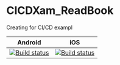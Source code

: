 # CICDXam_ReadBook
Creating for CI/CD exampl

|Android|iOS|
|---|---|
|[![Build status](https://build.appcenter.ms/v0.1/apps/9ae13542-88b3-4a19-9795-45ab357f0672/branches/dev/badge)](https://appcenter.ms)|[![Build status](https://build.appcenter.ms/v0.1/apps/65943d1b-e327-4e78-bde6-ae5bbfb0ceb8/branches/dev/badge)](https://appcenter.ms)|
